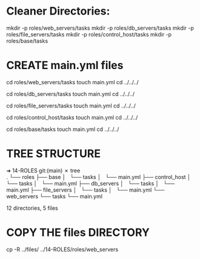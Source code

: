 # Cleaner Directories:
mkdir -p roles/web_servers/tasks
mkdir -p roles/db_servers/tasks
mkdir -p roles/file_servers/tasks
mkdir -p roles/control_host/tasks
mkdir -p roles/base/tasks



# CREATE main.yml files
cd roles/web_servers/tasks
touch main.yml
cd ../../../

cd roles/db_servers/tasks
touch main.yml
cd ../../../

cd roles/file_servers/tasks
touch main.yml
cd ../../../

cd roles/control_host/tasks
touch main.yml
cd ../../../

cd roles/base/tasks
touch main.yml
cd ../../../



# TREE STRUCTURE 
➜  14-ROLES git:(main) ✗ tree          
.
└── roles
    ├── base
    │   └── tasks
    │       └── main.yml
    ├── control_host
    │   └── tasks
    │       └── main.yml
    ├── db_servers
    │   └── tasks
    │       └── main.yml
    ├── file_servers
    │   └── tasks
    │       └── main.yml
    └── web_servers
        └── tasks
            └── main.yml

12 directories, 5 files


# COPY THE files DIRECTORY
cp -R ../files/ ../14-ROLES/roles/web_servers